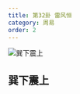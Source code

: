 ```yaml
---
title: 第32卦 雷风恒
category: 周易
order: 2
---
```


![巽下震上](https://upload.wikimedia.org/wikipedia/commons/7/76/Yijing-32.png)

## 巽下震上